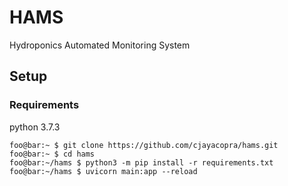 # HAMS
Hydroponics Automated Monitoring System
## Setup

### Requirements
python 3.7.3

```console
foo@bar:~ $ git clone https://github.com/cjayacopra/hams.git
foo@bar:~ $ cd hams
foo@bar:~/hams $ python3 -m pip install -r requirements.txt
foo@bar:~/hams $ uvicorn main:app --reload
```